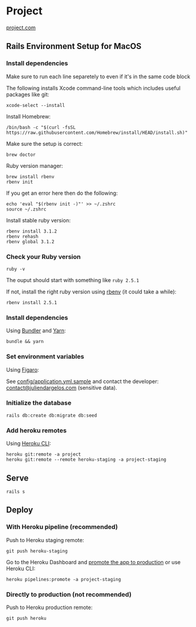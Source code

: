 # Project

[project.com](https://project.com)

## Rails Environment Setup for MacOS

### Install dependencies

Make sure to run each line separetely to even if it's in the same code block

The following installs Xcode command-line tools which includes useful packages like git:

```shell
xcode-select --install
```

Install Homebrew:

```shell
/bin/bash -c "$(curl -fsSL https://raw.githubusercontent.com/Homebrew/install/HEAD/install.sh)"
```

Make sure the setup is correct:

```shell
brew doctor
```

Ruby version manager:

```shell
brew install rbenv
rbenv init
```

If you get an error here then do the following:

```shell
echo 'eval "$(rbenv init -)"' >> ~/.zshrc
source ~/.zshrc
```

Install stable ruby version:

```shell
rbenv install 3.1.2
rbenv rehash
rbenv global 3.1.2
```


### Check your Ruby version

```shell
ruby -v
```

The ouput should start with something like `ruby 2.5.1`

If not, install the right ruby version using [rbenv](https://github.com/rbenv/rbenv) (it could take a while):

```shell
rbenv install 2.5.1
```

### Install dependencies

Using [Bundler](https://github.com/bundler/bundler) and [Yarn](https://github.com/yarnpkg/yarn):

```shell
bundle && yarn
```

### Set environment variables

Using [Figaro](https://github.com/laserlemon/figaro):

See [config/application.yml.sample](https://github.com/juliendargelos/project/blob/master/config/application.yml.sample) and contact the developer: [contact@juliendargelos.com](mailto:contact@juliendargelos.com) (sensitive data).

### Initialize the database

```shell
rails db:create db:migrate db:seed
```

### Add heroku remotes

Using [Heroku CLI](https://devcenter.heroku.com/articles/heroku-cli):

```shell
heroku git:remote -a project
heroku git:remote --remote heroku-staging -a project-staging
```

## Serve

```shell
rails s
```

## Deploy

### With Heroku pipeline (recommended)

Push to Heroku staging remote:

```shell
git push heroku-staging
```

Go to the Heroku Dashboard and [promote the app to production](https://devcenter.heroku.com/articles/pipelines) or use Heroku CLI:

```shell
heroku pipelines:promote -a project-staging
```

### Directly to production (not recommended)

Push to Heroku production remote:

```shell
git push heroku
```
